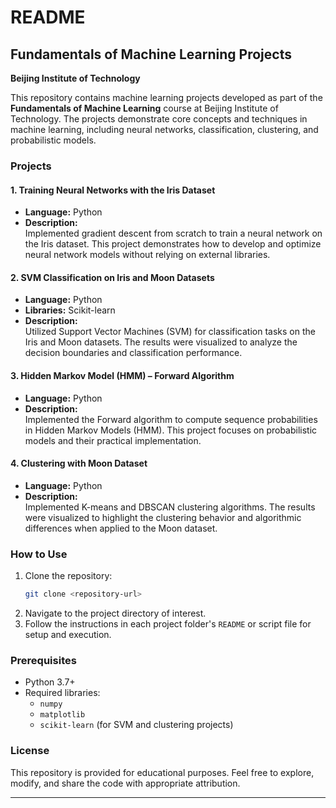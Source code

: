 # README  

## Fundamentals of Machine Learning Projects  
**Beijing Institute of Technology**  

This repository contains machine learning projects developed as part of the **Fundamentals of Machine Learning** course at Beijing Institute of Technology. The projects demonstrate core concepts and techniques in machine learning, including neural networks, classification, clustering, and probabilistic models.  

### Projects  

#### 1. **Training Neural Networks with the Iris Dataset**  
- **Language:** Python  
- **Description:**  
  Implemented gradient descent from scratch to train a neural network on the Iris dataset. This project demonstrates how to develop and optimize neural network models without relying on external libraries.  

#### 2. **SVM Classification on Iris and Moon Datasets**  
- **Language:** Python  
- **Libraries:** Scikit-learn  
- **Description:**  
  Utilized Support Vector Machines (SVM) for classification tasks on the Iris and Moon datasets. The results were visualized to analyze the decision boundaries and classification performance.  

#### 3. **Hidden Markov Model (HMM) – Forward Algorithm**  
- **Language:** Python  
- **Description:**  
  Implemented the Forward algorithm to compute sequence probabilities in Hidden Markov Models (HMM). This project focuses on probabilistic models and their practical implementation.  

#### 4. **Clustering with Moon Dataset**  
- **Language:** Python  
- **Description:**  
  Implemented K-means and DBSCAN clustering algorithms. The results were visualized to highlight the clustering behavior and algorithmic differences when applied to the Moon dataset.  

### How to Use  
1. Clone the repository:  
   ```bash  
   git clone <repository-url>  
   ```  
2. Navigate to the project directory of interest.  
3. Follow the instructions in each project folder's `README` or script file for setup and execution.  

### Prerequisites  
- Python 3.7+  
- Required libraries:  
  - `numpy`  
  - `matplotlib`  
  - `scikit-learn` (for SVM and clustering projects)  

### License  
This repository is provided for educational purposes. Feel free to explore, modify, and share the code with appropriate attribution.  

---  
